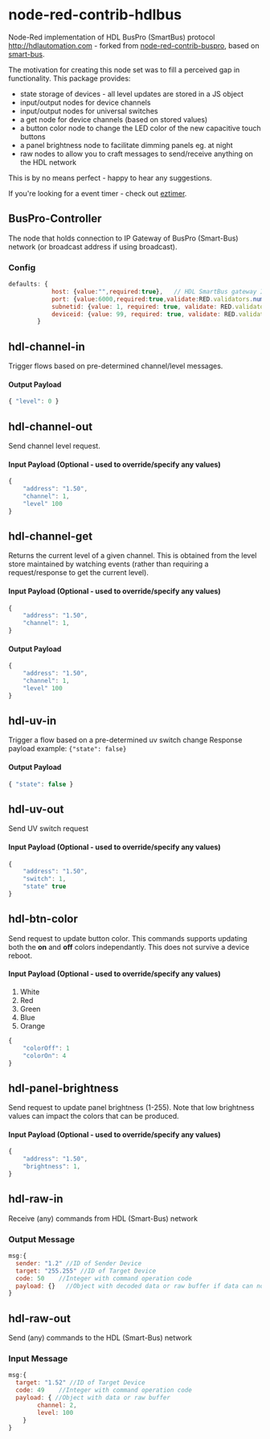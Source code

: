 # node-red-contrib-hdlbus
Node-Red implementation of HDL BusPro (SmartBus) protocol http://hdlautomation.com - forked from [node-red-contrib-buspro](https://github.com/efa2000/node-red-contrib-buspro), based on [smart-bus](https://github.com/caligo-mentis/smart-bus).

The motivation for creating this node set was to fill a perceived gap in functionality.  This package provides:
* state storage of devices - all level updates are stored in a JS object
* input/output nodes for device channels
* input/output nodes for universal switches
* a get node for device channels (based on stored values)
* a button color node to change the LED color of the new capacitive touch buttons
* a panel brightness node to facilitate dimming panels eg. at night
* raw nodes to allow you to craft messages to send/receive anything on the HDL network

This is by no means perfect - happy to hear any suggestions.  

If you're looking for a event timer - check out [eztimer](https://github.com/mrgadget/node-red-contrib-eztimer).

## BusPro-Controller
The node that holds connection to IP Gateway of BusPro (Smart-Bus) network (or broadcast address if using broadcast).

### Config
```js
defaults: {
            host: {value:"",required:true},   // HDL SmartBus gateway IP 
            port: {value:6000,required:true,validate:RED.validators.number()},    // and port, default: 6000 
            subnetid: {value: 1, required: true, validate: RED.validators.number()}, // Connector address in HDL network (Subnet ID)
            deviceid: {value: 99, required: true, validate: RED.validators.number()} // Connector address in HDL network (Device ID)
        }
```

## hdl-channel-in
Trigger flows based on pre-determined channel/level messages.
#### Output Payload
```js
{ "level": 0 }
```

## hdl-channel-out
Send channel level request.
#### Input Payload (Optional - used to override/specify any values)
```js
{
    "address": "1.50",
    "channel": 1,
    "level" 100
}
```

## hdl-channel-get
Returns the current level of a given channel.  This is obtained from the level store maintained by watching events (rather than requiring a request/response to get the current level). 
#### Input Payload (Optional - used to override/specify any values)
```js
{
    "address": "1.50",
    "channel": 1,
}
```
#### Output Payload
```js
{
    "address": "1.50",
    "channel": 1,
    "level" 100
}
```

## hdl-uv-in
Trigger a flow based on a pre-determined uv switch change  Response payload example: `{"state": false}`
#### Output Payload
```js
{ "state": false }
```

## hdl-uv-out
Send UV switch request

#### Input Payload (Optional - used to override/specify any values)
```js
{
    "address": "1.50",
    "switch": 1,
    "state" true
}
```

## hdl-btn-color
Send request to update button color.  This commands supports updating both the **on** and **off** colors independantly.  This does not survive a device reboot.

#### Input Payload (Optional - used to override/specify any values)
1. White
2. Red
3. Green
4. Blue
5. Orange
```js
{
    "colorOff": 1
    "colorOn": 4
}
```

## hdl-panel-brightness
Send request to update panel brightness (1-255).  Note that low brightness values can impact the colors that can be produced.

#### Input Payload (Optional - used to override/specify any values)
```js
{
    "address": "1.50",
    "brightness": 1,
}
```

## hdl-raw-in
Receive (any) commands from HDL (Smart-Bus) network

### Output Message
```js
msg:{
  sender: "1.2" //ID of Sender Device
  target: "255.255" //ID of Target Device
  code: 50    //Integer with command operation code
  payload: {}   //Object with decoded data or raw buffer if data can not be parsed automatically
}
```

## hdl-raw-out
Send (any) commands to the HDL (Smart-Bus) network

### Input Message
```js
msg:{
  target: "1.52" //ID of Target Device
  code: 49    //Integer with command operation code
  payload: { //Object with data or raw buffer 
  		channel: 2,
  		level: 100
  	}   
}
```
